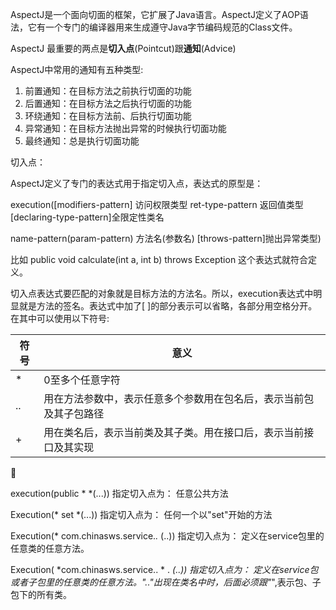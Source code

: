 AspectJ是一个面向切面的框架，它扩展了Java语言。AspectJ定义了AOP语法，它有一个专门的编译器用来生成遵守Java字节编码规范的Class文件。

AspectJ 最重要的两点是**切入点**(Pointcut)跟**通知**(Advice)

AspectJ中常用的通知有五种类型:

1. 前置通知：在目标方法之前执行切面的功能
2. 后置通知：在目标方法之后执行切面的功能
3. 环绕通知：在目标方法前、后执行切面功能
4. 异常通知：在目标方法抛出异常的时候执行切面功能
5. 最终通知：总是执行切面功能



切入点：

AspectJ定义了专门的表达式用于指定切入点，表达式的原型是：

execution([modifiers-pattern] 访问权限类型  ret-type-pattern 返回值类型  [declaring-type-pattern]全限定性类名 

name-pattern(param-pattern) 方法名(参数名) [throws-pattern]抛出异常类型)

比如 public void calculate(int a, int b) throws Exception  这个表达式就符合定义。

切入点表达式要匹配的对象就是目标方法的方法名。所以，execution表达式中明显就是方法的签名。表达式中加了[ ]的部分表示可以省略，各部分用空格分开。在其中可以使用以下符号:

| 符号 | 意义                                                         |
| ---- | ------------------------------------------------------------ |
| *    | 0至多个任意字符                                              |
| ..   | 用在方法参数中，表示任意多个参数用在包名后，表示当前包及其子包路径 |
| +    | 用在类名后，表示当前类及其子类。用在接口后，表示当前接口及其实现 |

🌰

execution(public * *(...))      指定切入点为： 任意公共方法

Execution(* set *(...))       指定切入点为： 任何一个以"set"开始的方法

Execution(* com.chinasws.service.*.* (..))    指定切入点为： 定义在service包里的任意类的任意方法。

Execution( *com.chinasws.service.. * . *(..))  指定切入点为： 定义在service包或者子包里的任意类的任意方法。".."出现在类名中时，后面必须跟"*",表示包、子包下的所有类。

